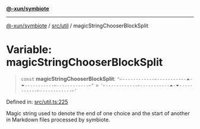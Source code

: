 [**@-xun/symbiote**](../../../README.md)

***

[@-xun/symbiote](../../../README.md) / [src/util](../README.md) / magicStringChooserBlockSplit

# Variable: magicStringChooserBlockSplit

> `const` **magicStringChooserBlockSplit**: `"✄------------✄-----------⏶-⏷-----------✄------------✄"` = `'✄------------✄-----------⏶-⏷-----------✄------------✄'`

Defined in: [src/util.ts:225](https://github.com/Xunnamius/symbiote/blob/77d17fb695645e232d8cbbf34928a6f01fd29047/src/util.ts#L225)

Magic string used to denote the end of one choice and the start of another in
Markdown files processed by symbiote.
